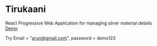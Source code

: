 # Tirukaani
React Progressive Web Application for managing silver material details <br>
[Demo](https://tirukaani.netlify.app/)

Try Email = "arun@gmail.com", password = demo123

